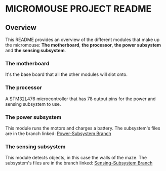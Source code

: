 # MICROMOUSE PROJECT README

## Overview
This README provides an overview of the different modules that make up the micromouse: **The motherboard**, **the processor**, **the power subsystem** and **the sensing subsystem**.

### The motherboard
It's the base board that all the other modules will slot onto.

### The processor
A STM32L476 microcontroller that has 78 output pins for the power and sensing subsystem to use.

### The power subsystem
This module runs the motors and charges a battery.
The subsystem's files are in the branch linked: [Power-Subsystem Branch](https://github.com/Bioserg/micromouse-project/tree/Power-Subsystem)

### The sensing subsystem
This module detects objects, in this case the walls of the maze.
The subsystem's files are in the branch linked: [Sensing-Subsystem Branch](https://github.com/Bioserg/micromouse-project/tree/Sensing-Subsystem)

